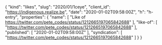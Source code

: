 {
  "kind": "likes",
  "slug": "2020/01/1ceye",
  "client_id": "https://indigenous.realize.be",
  "date": "2020-01-02T09:58:00Z",
  "h": "h-entry",
  "properties": {
    "name": [
      "Like of https://twitter.com/pete_codes/status/1212665197065842688"
    ],
    "like-of": [
      "https://twitter.com/pete_codes/status/1212665197065842688"
    ],
    "published": [
      "2020-01-02T09:58:00Z"
    ],
    "syndication": [
      "https://twitter.com/pete_codes/status/1212665197065842688"
    ]
  }
}
